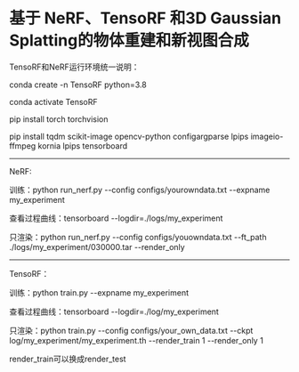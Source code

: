 # 基于 NeRF、TensoRF 和3D Gaussian Splatting的物体重建和新视图合成

TensoRF和NeRF运行环境统一说明：

conda create -n TensoRF python=3.8

conda activate TensoRF

pip install torch torchvision

pip install tqdm scikit-image opencv-python configargparse lpips imageio-ffmpeg kornia lpips tensorboard

-----------------------------------------------
NeRF:

训练：python run_nerf.py --config configs/yourowndata.txt --expname my_experiment

查看过程曲线：tensorboard --logdir=./logs/my_experiment

只渲染：python run_nerf.py --config configs/youowndata.txt --ft_path ./logs/my_experiment/030000.tar --render_only

--------------------------------------------------
TensoRF：

训练：python train.py --expname my_experiment

查看过程曲线：tensorboard --logdir=./log/my_experiment

只渲染：python train.py --config configs/your_own_data.txt --ckpt log/my_experiment/my_experiment.th --render_train 1 --render_only 1

render_train可以换成render_test
